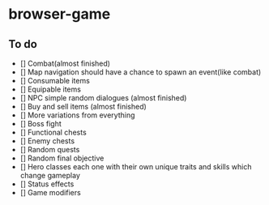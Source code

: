 # browser-game

## To do

- [] Combat(almost finished)
- [] Map navigation should have a chance to spawn an event(like combat)
- [] Consumable items
- [] Equipable items
- [] NPC simple random dialogues (almost finished)
- [] Buy and sell items (almost finished)
- [] More variations from everything
- [] Boss fight
- [] Functional chests
- [] Enemy chests
- [] Random quests
- [] Random final objective
- [] Hero classes each one with their own unique traits and skills which change gameplay
- [] Status effects
- [] Game modifiers